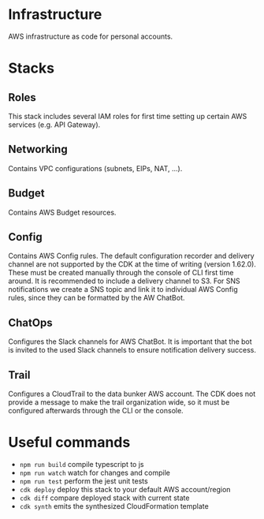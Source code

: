 # Infrastructure

AWS infrastructure as code for personal accounts.

# Stacks

## Roles

This stack includes several IAM roles for first time setting up certain AWS services (e.g. API Gateway).

## Networking

Contains VPC configurations (subnets, EIPs, NAT, ...).

## Budget

Contains AWS Budget resources.

## Config

Contains AWS Config rules. The default configuration recorder and delivery channel are not supported by the CDK at the time of writing (version 1.62.0). These must be created manually through the console of CLI first time around. It is recommended to include a delivery channel to S3. For SNS notifications we create a SNS topic and link it to individual AWS Config rules, since they can be formatted by the AW ChatBot.

## ChatOps

Configures the Slack channels for AWS ChatBot. It is important that the bot is invited to the used Slack channels to ensure notification delivery success.

## Trail

Configures a CloudTrail to the data bunker AWS account. The CDK does not provide a message to make the trail organization wide, so it must be configured afterwards through the CLI or the console.

# Useful commands

 * `npm run build`   compile typescript to js
 * `npm run watch`   watch for changes and compile
 * `npm run test`    perform the jest unit tests
 * `cdk deploy`      deploy this stack to your default AWS account/region
 * `cdk diff`        compare deployed stack with current state
 * `cdk synth`       emits the synthesized CloudFormation template

